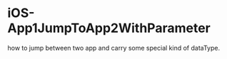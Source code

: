 # iOS-App1JumpToApp2WithParameter
how to jump between two app and carry some special kind of dataType. 
